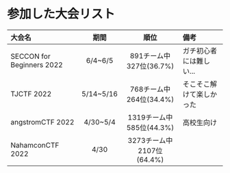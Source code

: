 # 参加した大会リスト
|大会名|期間|順位|備考|
|:---|:---:|:---:|:---|
|SECCON for Beginners 2022|6/4~6/5|891チーム中327位(36.7%)|ガチ初心者には難しい...|
|TJCTF 2022|5/14~5/16|768チーム中264位(34.4%)|そこそこ解けて楽しかった|
|angstromCTF 2022|4/30~5/4|1319チーム中585位(44.3%)|高校生向け|
|NahamconCTF 2022|4/30|3273チーム中2107位(64.4%)||